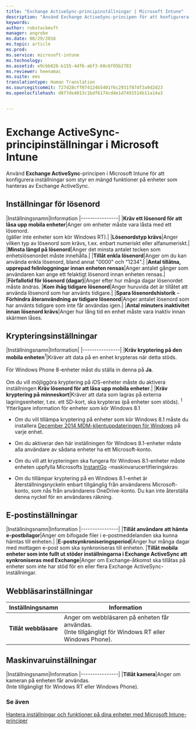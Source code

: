 ```yaml
---
title: "Exchange ActiveSync-principinställningar | Microsoft Intune"
description: "Använd Exchange ActiveSync-principen för att konfigurera inställningar som låter dig styra funktioner och funktionalitet på enheter som hanteras av Exchange ActiveSync."
keywords: 
author: robstackmsft
manager: angrobe
ms.date: 08/29/2016
ms.topic: article
ms.prod: 
ms.service: microsoft-intune
ms.technology: 
ms.assetid: e9cbb826-b155-4df6-abf3-60c6f05b2783
ms.reviewer: heenamac
ms.suite: ems
translationtype: Human Translation
ms.sourcegitcommit: 727d28cff074124b5401f6c2931f87df3a9d2d23
ms.openlocfilehash: d8f7de4013c1bdf6174cd4e1d7491514b11a14a3


---
```


# Exchange ActiveSync-principinställningar i Microsoft Intune
Använd **Exchange ActiveSync**-principen i Microsoft Intune för att konfigurera inställningar som styr en mängd funktioner på enheter som hanteras av Exchange ActiveSync.


## Inställningar för lösenord

|Inställningsnamn|Information
|----------------|
|**Kräv ett lösenord för att låsa upp mobila enheter**|Anger om enheter måste vara låsta med ett lösenord.<br>(gäller inte enheter som kör Windows RT).|
|**Lösenordstyp krävs**|Anger vilken typ av lösenord som krävs, t.ex. enbart numeriskt eller alfanumeriskt.|
|**Minsta längd på lösenord**|Anger det minsta antalet tecken som enhetslösenordet måste innehålla.|
|**Tillåt enkla lösenord**|Anger om du kan använda enkla lösenord, bland annat "0000" och "1234".|
|**Antal tillåtna, upprepad felinloggningar innan enheten rensas**|Anger antalet gånger som användaren kan ange ett felaktigt lösenord innan enheten rensas.|
|**Förfallotid för lösenord (dagar)**|Anger efter hur många dagar lösenordet måste ändras.
|**Kom ihåg tidigare lösenord**|Anger huruvida det är tillåtet att använda lösenord som har använts tidigare.|
|**Spara lösenordshistorik** – **Förhindra återanvändning av tidigare lösenord**|Anger antalet lösenord som har använts tidigare som inte får användas igen.|
|**Antal minuters inaktivitet innan lösenord krävs**|Anger hur lång tid en enhet måste vara inaktiv innan skärmen låses.

## Krypteringsinställningar

|Inställningsnamn|Information|
|----------------|
|**Kräv kryptering på den mobila enheten**<sup>1</sup>|Kräver att data på en enhet krypteras när detta stöds.<br><br>För Windows Phone 8-enheter måst du ställa in denna på **Ja**.<br /><br />Om du vill möjliggöra kryptering på iOS-enheter måste du aktivera inställningen **Kräv lösenord för att låsa upp mobila enheter**.|
|**Kräv kryptering på minneskort**|Kräver att data som lagras på externa lagringsenheter, t.ex. ett SD-kort, ska krypteras (på enheter som stöds).
<sup>1</sup> Ytterligare information för enheter som kör Windows 8.1

-   Om du vill tillämpa kryptering på enheter som kör Windows 8.1 måste du installera [December 2014 MDM-klientuppdateringen för Windows](http://support.microsoft.com/kb/3013816) på varje enhet.

-   Om du aktiverar den här inställningen för Windows 8.1-enheter måste alla användare av sådana enheter ha ett Microsoft-konto.

-   Om du vill att krypteringen ska fungera för Windows 8.1-enheter måste enheten uppfylla Microsofts [InstantGo](http://blogs.windows.com/bloggingwindows/2014/06/19/instantgo-a-better-way-to-sleep/) -maskinvarucertifieringskrav.

-   Om du tillämpar kryptering på en Windows 8.1-enhet är återställningsnyckeln enbart tillgänglig från användarens Microsoft-konto, som nås från användarens OneDrive-konto. Du kan inte återställa denna nyckel för en användares räkning.

## E-postinställningar

|Inställningsnamn|Information
|----------------|
|**Tillåt användare att hämta e-postbilagor**|Anger om bifogade filer i e-postmeddelanden ska kunna hämtas till enheten.|
|**E-postsynkroniseringsperiod**|Anger hur många dagar med mottagen e-post som ska synkroniseras till enheten.
|**Tillåt mobila enheter som inte fullt ut stöder inställningarna i Exchange ActiveSync att synkroniseras med Exchange**|Anger om Exchange-åtkomst ska tillåtas på enheter som inte har stöd för en eller flera Exchange ActiveSync-inställningar.

## Webbläsarinställningar

|Inställningsnamn|Information
|----------------|-
|**Tillåt webbläsare**|Anger om webbläsaren på enheten får användas.<br>(Inte tillgängligt för Windows RT eller Windows Phone).

## Maskinvaruinställningar

|Inställningsnamn|Information
|----------------|
|**Tillåt kamera**|Anger om kameran på enheten får användas.<br>(Inte tillgängligt för Windows RT eller Windows Phone).



### Se även
[Hantera inställningar och funktioner på dina enheter med Microsoft Intune-principer](manage-settings-and-features-on-your-devices-with-microsoft-intune-policies.md)



<!--HONumber=Aug16_HO5-->


